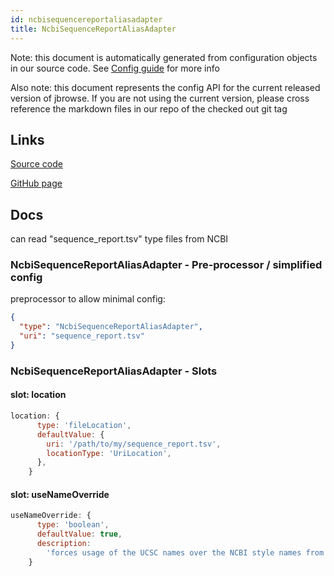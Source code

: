 ```yaml
---
id: ncbisequencereportaliasadapter
title: NcbiSequenceReportAliasAdapter
---
```


Note: this document is automatically generated from configuration objects in our
source code. See [Config guide](/docs/config_guide) for more info

Also note: this document represents the config API for the current released
version of jbrowse. If you are not using the current version, please cross
reference the markdown files in our repo of the checked out git tag

## Links

[Source code](https://github.com/GMOD/jbrowse-components/blob/main/plugins/config/src/NcbiSequenceReportAliasAdapter/configSchema.ts)

[GitHub page](https://github.com/GMOD/jbrowse-components/tree/main/website/docs/config/NcbiSequenceReportAliasAdapter.md)

## Docs

can read "sequence_report.tsv" type files from NCBI

### NcbiSequenceReportAliasAdapter - Pre-processor / simplified config

preprocessor to allow minimal config:

```json
{
  "type": "NcbiSequenceReportAliasAdapter",
  "uri": "sequence_report.tsv"
}
```

### NcbiSequenceReportAliasAdapter - Slots

#### slot: location

```js
location: {
      type: 'fileLocation',
      defaultValue: {
        uri: '/path/to/my/sequence_report.tsv',
        locationType: 'UriLocation',
      },
    }
```

#### slot: useNameOverride

```js
useNameOverride: {
      type: 'boolean',
      defaultValue: true,
      description:
        'forces usage of the UCSC names over the NCBI style names from a FASTA',
    }
```
